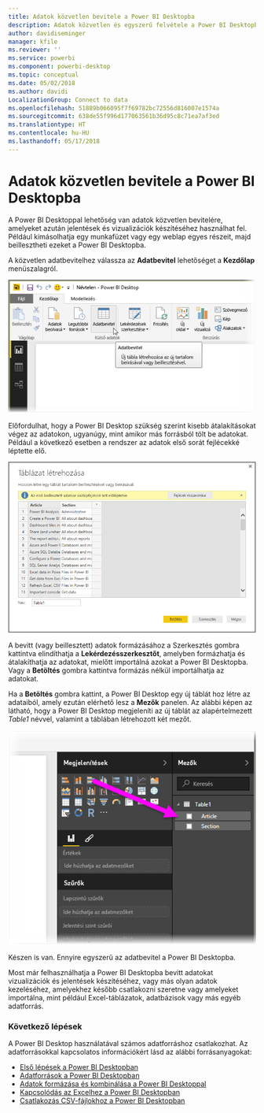 ```yaml
---
title: Adatok közvetlen bevitele a Power BI Desktopba
description: Adatok közvetlen és egyszerű felvétele a Power BI Desktopba
author: davidiseminger
manager: kfile
ms.reviewer: ''
ms.service: powerbi
ms.component: powerbi-desktop
ms.topic: conceptual
ms.date: 05/02/2018
ms.author: davidi
LocalizationGroup: Connect to data
ms.openlocfilehash: 51889b066095f7f69782bc72556d816007e1574a
ms.sourcegitcommit: 638de55f996d177063561b36d95c8c71ea7af3ed
ms.translationtype: HT
ms.contentlocale: hu-HU
ms.lasthandoff: 05/17/2018
---
```

# <a name="enter-data-directly-into-power-bi-desktop"></a>Adatok közvetlen bevitele a Power BI Desktopba
A Power BI Desktoppal lehetőség van adatok közvetlen bevitelére, amelyeket azután jelentések és vizualizációk készítéséhez használhat fel. Például kimásolhatja egy munkafüzet vagy egy weblap egyes részeit, majd beillesztheti ezeket a Power BI Desktopba.

A közvetlen adatbevitelhez válassza az **Adatbevitel** lehetőséget a **Kezdőlap** menüszalagról.

![](media/desktop-enter-data-directly-into-desktop/enter-data-directly_1.png)

Előfordulhat, hogy a Power BI Desktop szükség szerint kisebb átalakításokat végez az adatokon, ugyanúgy, mint amikor más forrásból tölt be adatokat. Például a következő esetben a rendszer az adatok első sorát fejlécekké léptette elő.

![](media/desktop-enter-data-directly-into-desktop/enter-data-directly_2.png)

A bevitt (vagy beillesztett) adatok formázásához a Szerkesztés gombra kattintva elindíthatja a **Lekérdezésszerkesztőt**, amelyben formázhatja és átalakíthatja az adatokat, mielőtt importálná azokat a Power BI Desktopba. Vagy a **Betöltés** gombra kattintva formázás nélkül importálhatja az adatokat.

Ha a **Betöltés** gombra kattint, a Power BI Desktop egy új táblát hoz létre az adataiból, amely ezután elérhető lesz a **Mezők** panelen. Az alábbi képen az látható, hogy a Power BI Desktop megjeleníti az új táblát az alapértelmezett *Table1* névvel, valamint a táblában létrehozott két mezőt.

![](media/desktop-enter-data-directly-into-desktop/enter-data-directly_3.png)

Készen is van. Ennyire egyszerű az adatbevitel a Power BI Desktopba.

Most már felhasználhatja a Power BI Desktopba bevitt adatokat vizualizációk és jelentések készítéséhez, vagy más olyan adatok kezeléséhez, amelyekhez később csatlakozni szeretne vagy amelyeket importálna, mint például Excel-táblázatok, adatbázisok vagy más egyéb adatforrás.

### <a name="next-steps"></a>Következő lépések
A Power BI Desktop használatával számos adatforráshoz csatlakozhat. Az adatforrásokkal kapcsolatos információkért lásd az alábbi forrásanyagokat:

* [Első lépések a Power BI Desktopban](desktop-getting-started.md)
* [Adatforrások a Power BI Desktopban](desktop-data-sources.md)
* [Adatok formázása és kombinálása a Power BI Desktoppal](desktop-shape-and-combine-data.md)
* [Kapcsolódás az Excelhez a Power BI Desktopban](desktop-connect-excel.md)   
* [Csatlakozás CSV-fájlokhoz a Power BI Desktopban](desktop-connect-csv.md)   

